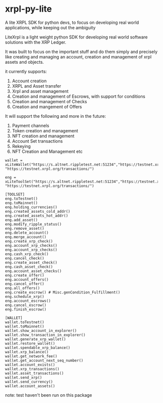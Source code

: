 # xrpl-py-lite
A lite XRPL SDK for python devs, to focus on developing real world applications, while keeping out the ambiguity

LiteXrpl is a light weight python SDK for developing real world software solutions with the XRP Ledger.

It was built to focus on the important stuff and do them simply and precisely like creating and managing an account, creation and management of xrpl assets and objects.

it currently supports:

1. Account creation
2. XRPL and Asset transfer
3. Xrpl and asset management
4. Creation and management of Escrows, with support for conditions 
5. Creation and management of Checks
6. Creation and mangement of Offers

It will support the following and more in the future:
1. Payment channels
2. Token creation and management
3. NFT creation and management
4. Account Set transactions
5. Rekeying
6. NFT Creation and Management
etc


```
wallet = xLiteWallet("https://s.altnet.rippletest.net:51234","https://testnet.xrpl.org/accounts/", "https://testnet.xrpl.org/transactions/")

eng = xLiteToolSet("https://s.altnet.rippletest.net:51234","https://testnet.xrpl.org/accounts/", "https://testnet.xrpl.org/transactions/")

[TOOLSET]
eng.toTestnet()
eng.toMainnet()
eng.holding_currencies()
eng.created_assets_cold_addr()
eng.created_assets_hot_addr()
eng.add_asset()
eng.modify_ripple_status()
eng.remove_asset()
eng.delete_account()
eng.merge_account()
eng.create_xrp_check()
eng.account_xrp_checks()
eng.account_xrp_checks()
eng.cash_xrp_check()
eng.cancel_check()
eng.create_asset_check()
eng.cash_asset_check()
eng.account_asset_checks()
eng.create_offer()
eng.account_offers()
eng.cancel_offer()
eng.all_offers()
eng.create_escrow() # Misc.genCondition_Fulfillment()
eng.schedule_xrp()
eng.account_escrows()
eng.cancel_escrow()
eng.finish_escrow()

[WALLET]
wallet.toTestnet()
wallet.toMainnet()
wallet.show_account_in_explorer()
wallet.show_transaction_in_explorer()
wallet.generate_xrp_wallet()
wallet.restore_wallet()
wallet.spendable_xrp_balance()
wallet.xrp_balance()
wallet.get_network_fee()
wallet.get_account_next_seq_number()
wallet.account_exists()
wallet.xrp_transactions()
wallet.asset_transactions()
wallet.send_xrp()
wallet.send_currency()
wallet.account_assets()

```



note: test haven't been run on this package
